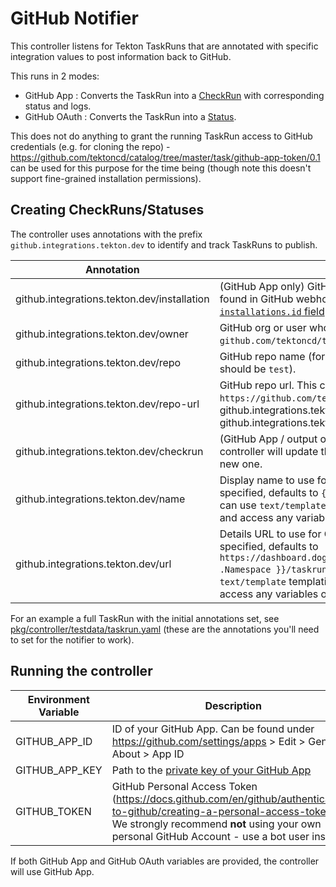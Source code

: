 # GitHub Notifier

This controller listens for Tekton TaskRuns that are annotated with specific
integration values to post information back to GitHub.

This runs in 2 modes:

- GitHub App : Converts the TaskRun into a
  [CheckRun](https://docs.github.com/en/rest/guides/getting-started-with-the-checks-api)
  with corresponding status and logs.
- GitHub OAuth : Converts the TaskRun into a
  [Status](https://docs.github.com/en/github/collaborating-with-issues-and-pull-requests/about-status-checks).

This does not do anything to grant the running TaskRun access to GitHub
credentials (e.g. for cloning the repo) -
https://github.com/tektoncd/catalog/tree/master/task/github-app-token/0.1 can be
used for this purpose for the time being (though note this doesn't support
fine-grained installation permissions).

## Creating CheckRuns/Statuses

The controller uses annotations with the prefix `github.integrations.tekton.dev`
to identify and track TaskRuns to publish.

| Annotation                                  | Description                                                                                                                                                                                                                                                                                                                                                                 |
| ------------------------------------------- | --------------------------------------------------------------------------------------------------------------------------------------------------------------------------------------------------------------------------------------------------------------------------------------------------------------------------------------------------------------------------- |
| github.integrations.tekton.dev/installation | (GitHub App only) GitHub App Installation ID. This can be found in GitHub webhook events under the [`installations.id` field](https://docs.github.com/en/enterprise-server@2.20/developers/webhooks-and-events/webhook-events-and-payloads#webhook-payload-object-common-properties).                                                                                       |
| github.integrations.tekton.dev/owner        | GitHub org or user who owns the repo (for `github.com/tektoncd/test`, this should be `tektoncd`).                                                                                                                                                                                                                                                                           |
| github.integrations.tekton.dev/repo         | GitHub repo name (for `github.com/tektoncd/test`, this should be `test`).                                                                                                                                                                                                                                                                                                   |
| github.integrations.tekton.dev/repo-url     | GitHub repo url. This can be `https://github.com/tektoncd/test` or `tektoncd/test`). If set, github.integrations.tekton.dev/owner and github.integrations.tekton.dev/repo are not needed.                                                                                                                                                                               |
| github.integrations.tekton.dev/checkrun     | (GitHub App / output only) GitHub CheckRun ID. If set, the controller will update this CheckRun instead of creating a new one.                                                                                                                                                                                                                                              |
| github.integrations.tekton.dev/name         | Display name to use for GitHub CheckRun/Status. If not specified, defaults to `{{ .Namespace }}/{{ .Name }}`. You can use `text/template` templating syntax to generate name and access any variables of [`TaskRun`](https://github.com/tektoncd/pipeline/blob/main/pkg/apis/pipeline/v1beta1/taskrun_types.go) inside.                                                     |
| github.integrations.tekton.dev/url          | Details URL to use for GitHub CheckRun/Status. If not specified, defaults to `https://dashboard.dogfooding.tekton.dev/#/namespaces/{{ .Namespace }}/taskruns/{{ .Name }}`. You can use `text/template` templating syntax to generate URL and access any variables of [`TaskRun`](https://pkg.go.dev/github.com/tektoncd/pipeline/pkg/apis/pipeline/v1beta1#TaskRun) inside. |

For an example a full TaskRun with the initial annotations set, see
[pkg/controller/testdata/taskrun.yaml](pkg/controller/testdata/taskrun.yaml)
(these are the annotations you'll need to set for the notifier to work).

## Running the controller

| Environment Variable | Description                                                                                                                                                                                                                |
| -------------------- | -------------------------------------------------------------------------------------------------------------------------------------------------------------------------------------------------------------------------- |
| GITHUB_APP_ID        | ID of your GitHub App. Can be found under https://github.com/settings/apps > Edit > General > About > App ID                                                                                                               |
| GITHUB_APP_KEY       | Path to the [private key of your GitHub App](https://docs.github.com/en/free-pro-team@latest/developers/apps/authenticating-with-github-apps#generating-a-private-key)                                                     |
| GITHUB_TOKEN         | GitHub Personal Access Token (https://docs.github.com/en/github/authenticating-to-github/creating-a-personal-access-token). We strongly recommend **not** using your own personal GitHub Account - use a bot user instead. |

If both GitHub App and GitHub OAuth variables are provided, the controller will
use GitHub App.
